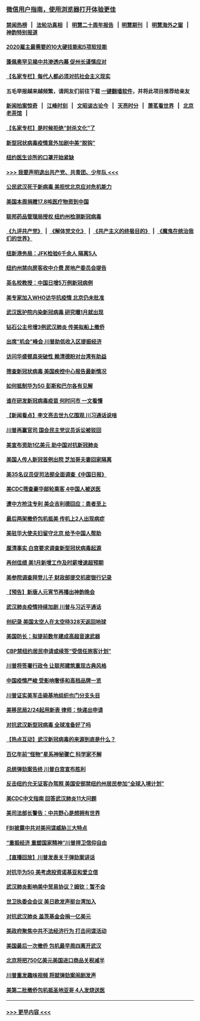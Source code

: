### [微信用户指南，使用浏览器打开体验更佳](https://github.com/gfw-breaker/banned-news1/blob/master/indexes/wechat-guide.md?t=0)
#### [禁闻热榜](热点新闻.md?t=0)  &nbsp;&nbsp;|&nbsp;&nbsp; [法轮功真相](https://github.com/gfw-breaker/truth/blob/master/README.md?t=0) &nbsp;&nbsp;|&nbsp;&nbsp; [明慧二十周年报告](https://github.com/gfw-breaker/mh-reports/blob/master/README.md?t=0) &nbsp;&nbsp;|&nbsp;&nbsp;[明慧期刊](https://github.com/gfw-breaker/mh-qikan) &nbsp;&nbsp;|&nbsp;&nbsp; [明慧海外之窗](https://github.com/gfw-breaker/mh-news/blob/master/README.md?t=0) &nbsp;&nbsp;|&nbsp;&nbsp; [神韵特别报道](https://github.com/gfw-breaker/mh-news/blob/master/shenyun.md?t=0)
#### [2020雇主最需要的10大硬技能和5项软技能](../pages/nsc412/n11850953.md?t=02091711) 
#### [蓬佩奥罕见揭中共渗透内幕 促州长谨慎应对](../pages/nsc412/n11854685.md?t=02091711) 
#### [【名家专栏】每代人都必须对抗社会主义现实](../pages/nsc412/n11831412.md?t=02091711) 
#### 五毛举报越来越频繁，请网友们前往下载 [一键翻墙软件](https://github.com/gfw-breaker/ssr-accounts)，并将此项目推荐给亲友
#### [新闻拍案惊奇](https://github.com/gfw-breaker/banned-news1/blob/master/pages/link4.md) &nbsp;&nbsp;|&nbsp;&nbsp; [江峰时刻](https://github.com/gfw-breaker/banned-news1/blob/master/pages/link4.md) &nbsp;&nbsp;|&nbsp;&nbsp; [文昭谈古论今](https://github.com/gfw-breaker/banned-news1/blob/master/pages/link4.md) &nbsp;&nbsp;|&nbsp;&nbsp; [天亮时分](https://github.com/gfw-breaker/banned-news1/blob/master/pages/link4.md) &nbsp;&nbsp;|&nbsp;&nbsp; [萧茗看世界](https://github.com/gfw-breaker/banned-news1/blob/master/pages/link4.md) &nbsp;&nbsp;|&nbsp;&nbsp; [北京老茶馆](https://github.com/gfw-breaker/banned-news1/blob/master/pages/link4.md) &nbsp;&nbsp;|&nbsp;&nbsp; 
#### [【名家专栏】是时候拒绝“封杀文化”了](../pages/nsc412/n11814093.md?t=02091711) 
#### [新型冠状病毒疫情意外加剧中美“脱钩”](../pages/nsc412/n11854475.md?t=02091711) 
#### [纽约医生诊所的口罩开始紧缺](../pages/nsc412/n11853364.md?t=02091711) 
#### [>>> 我要声明退出共产党、共青团、少年队 <<<](https://github.com/begood0513/goodnews/blob/master/quit/letter.md) 
#### [公民武汉死于新病毒 美担忧北京应对危机能力](../pages/nsc412/n11854331.md?t=02091711) 
#### [美国本周捐赠17.8吨医疗物资到中国](../pages/nsc412/n11854269.md?t=02091711) 
#### [联邦药品管理局授权  纽约州检测新冠病毒](../pages/nsc412/n11853371.md?t=02091711) 
#### [《九评共产党》](https://github.com/begood0513/9ping.md/blob/master/README.md) &nbsp;|&nbsp; [《解体党文化》](../../../../jtdwh.md/blob/master/README.md)  &nbsp;|&nbsp; [《共产主义的终极目的》](../../../../gczydzjmd.md/blob/master/README.md) &nbsp;|&nbsp; [《魔鬼在统治我们的世界》](../../../../mgztzwmdsj.md/blob/master/README.md) 
#### [纽新港务局：JFK检验6千余人  隔离5人](../pages/nsc412/n11853366.md?t=02091711) 
#### [纽约州禁向房客收中介费  房地产委员会提告](../pages/nsc412/n11853360.md?t=02091711) 
#### [英名校教授：中国日增5万例新冠病例](../pages/nsc412/n11854174.md?t=02091711) 
#### [美专家加入WHO访华抗疫情 北京仍未批准](../pages/nsc412/n11854043.md?t=02091711) 
#### [武汉医护院内染新冠病毒 研究曝1月就出现](../pages/nsc412/n11852928.md?t=02091711) 
#### [钻石公主号增3例武汉肺炎 传美拟船上撤侨](../pages/nsc412/n11853240.md?t=02091711) 
#### [出席“机会”峰会 川普助低收入区提振经济](../pages/nsc412/n11853232.md?t=02091711) 
#### [访问华盛顿具突破性 赖清德盼对台湾有助益](../pages/nsc412/n11853129.md?t=02091711) 
#### [筛查新冠状病毒 美国疾控中心报告最新情况](../pages/nsc412/n11853070.md?t=02091711) 
#### [如何抵制华为5G 彭斯和巴尔各有见解](../pages/nsc412/n11852535.md?t=02091711) 
#### [谁在研发新冠病毒疫苗 何时问市 一文看懂](../pages/nsc412/n11852840.md?t=02091711) 
#### [【新闻看点】李文亮去世九亿围观 川习通话说啥](../pages/nsc412/n11852360.md?t=02091711) 
#### [川普再赢官司 国会民主党议员诉讼被驳回](../pages/nsc412/n11852287.md?t=02091711) 
#### [美宣布资助1亿美元 助中国对抗新冠肺炎](../pages/nsc412/n11852531.md?t=02091711) 
#### [美国人传人新冠首例出院 芝加哥夫妻回家隔离](../pages/nsc412/n11852452.md?t=02091711) 
#### [美35名议员促司法部全面调查《中国日报》](../pages/nsc412/n11852435.md?t=02091711) 
#### [美CDC筛查豪华邮轮乘客 4中国人被送医](../pages/nsc412/n11852085.md?t=02091711) 
#### [遭中方抢注专利 美企吉利德回应：患者至上](../pages/nsc412/n11852037.md?t=02091711) 
#### [最后两架撤侨包机抵美 传机上2人出现病症](../pages/nsc412/n11852173.md?t=02091711) 
#### [美驻华大使夫妇留守北京 给予中国人帮助](../pages/nsc412/n11852165.md?t=02091711) 
#### [厘清事实 白宫要求调查新型冠状病毒起源](../pages/nsc412/n11852106.md?t=02091711) 
#### [再创佳绩 美1月新增工作及时薪增速超预期](../pages/nsc412/n11852174.md?t=02091711) 
#### [美参院调查拜登儿子 财政部提交机密银行记录](../pages/nsc412/n11851808.md?t=02091711) 
#### [【预告】新唐人元宵节再播出神韵晚会](../pages/nsc412/n11843192.md?t=02091711) 
#### [武汉肺炎疫情持续加剧 川普与习近平通话](../pages/nsc412/n11851613.md?t=02091711) 
#### [创纪录 美国太空人在太空待328天返回地球](../pages/nsc412/n11851266.md?t=02091711) 
#### [美国防长：拟提前数年建成高超音速武器](../pages/nsc412/n11850959.md?t=02091711) 
#### [CBP禁纽约居民申请或续签“受信任旅客计划”](../pages/nsc412/n11850857.md?t=02091711) 
#### [川普将签署行政令 让联邦建筑重现古典风格](../pages/nsc412/n11850654.md?t=02091711) 
#### [中国疫情严峻 受影响奢侈和高档品牌一览](../pages/nsc412/n11850319.md?t=02091711) 
#### [川普证实美军击毙基地组织也门分支头目](../pages/nsc412/n11850383.md?t=02091711) 
#### [美移民局2/24起用新表 律师：快递出申请](../pages/nsc412/n11848220.md?t=02091711) 
#### [对抗武汉新型冠病毒 全球准备好了吗](../pages/nsc412/n11850142.md?t=02091711) 
#### [【热点互动】武汉新冠病毒的来源到底是什么？](../pages/nsc412/n11849749.md?t=02091711) 
#### [百亿年前“怪物”星系神秘骤亡 科学家不解](../pages/nsc412/n11849863.md?t=02091711) 
#### [总统弹劾案告终 川普白宫宣布胜利](../pages/nsc412/n11849985.md?t=02091711) 
#### [反击纽约允无证客办驾照  美国安部禁纽约州居民参加“全球入境计划”](../pages/nsc412/n11849828.md?t=02091711) 
#### [美CDC中文指南 回答武汉肺炎11大问题](../pages/nsc412/n11849703.md?t=02091711) 
#### [美司法部长警告：中共野心是想拥有世界](../pages/nsc412/n11849769.md?t=02091711) 
#### [FBI披露中共对美间谍威胁三大特点](../pages/nsc412/n11849700.md?t=02091711) 
#### [“重振经济 重塑国家精神”川普捍卫信仰自由](../pages/nsc412/n11849641.md?t=02091711) 
#### [【直播回放】川普发表关于弹劾案讲话](../pages/nsc412/n11849472.md?t=02091711) 
#### [对抗华为5G 美考虑投资诺基亚和爱立信](../pages/nsc412/n11849510.md?t=02091711) 
#### [武汉肺炎影响美中贸易协议？姆钦：暂不会](../pages/nsc412/n11849497.md?t=02091711) 
#### [世卫执委会会议 美日欧发声挺台湾加入](../pages/nsc412/n11849433.md?t=02091711) 
#### [对抗武汉肺炎 盖茨基金会捐一亿美元](../pages/nsc412/n11848953.md?t=02091711) 
#### [美政府聚焦中共不法经济行为 打击间谍活动](../pages/nsc412/n11849322.md?t=02091711) 
#### [美国最后一次撤侨 包机最早周四离开武汉](../pages/nsc412/n11849395.md?t=02091711) 
#### [北京将把750亿美元美国进口商品关税减半](../pages/nsc412/n11848896.md?t=02091711) 
#### [川普重发趣味视频 将就弹劾案闹剧发声](../pages/nsc412/n11848715.md?t=02091711) 
#### [美第二批撤侨包机抵圣地亚哥 4人发烧送医](../pages/nsc412/n11847923.md?t=02091711) 

----
#### [ >>> 更早内容 <<< ](../indexes/nsc412-earlier.md)
